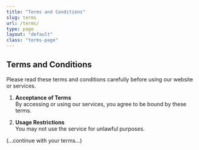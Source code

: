 ```yaml
---
title: "Terms and Conditions"
slug: terms
url: /terms/
type: page
layout: "default"
class: "terms-page"
---
```

## Terms and Conditions

Please read these terms and conditions carefully before using our website or services.

1. **Acceptance of Terms**  
   By accessing or using our services, you agree to be bound by these terms.

2. **Usage Restrictions**  
   You may not use the service for unlawful purposes.

(…continue with your terms…)
